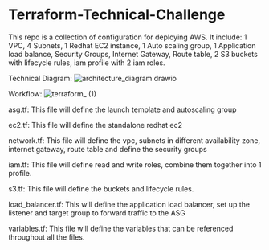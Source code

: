 # Terraform-Technical-Challenge
This repo is a collection of configuration for deploying AWS. It include: 1 VPC, 4 Subnets, 1 Redhat EC2 instance, 1 Auto scaling group, 1 Application load balance, Security Groups, Internet Gateway, Route table, 2 S3 buckets with lifecycle rules, iam profile with 2 iam roles.

Technical Diagram:
![architecture_diagram drawio](https://github.com/huyle199/Terraform-Technical-Challenge/assets/86170240/507df2ba-f0f6-4452-84b3-fc2df23811ff)

Workflow:
![terraform_ (1)](https://github.com/huyle199/Terraform-Technical-Challenge/assets/86170240/f0983df8-ec61-49cb-abdf-81d1315c2f53)


asg.tf: This file will define the launch template and autoscaling group

ec2.tf: This file will define the standalone redhat ec2

network.tf: This file will define the vpc, subnets in different availability zone, internet gateway, route table and define the security groups

iam.tf: This file will define read and write roles, combine them together into 1 profile.

s3.tf: This file will define the buckets and lifecycle rules.

load_balancer.tf: This will define the application load balancer, set up the listener and target group to forward traffic to the ASG

variables.tf: This file will define the variables that can be referenced throughout all the files.
